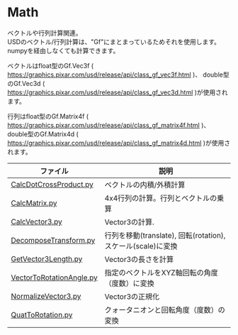 # Math

ベクトルや行列計算関連。     
USDのベクトル/行列計算は、"Gf"にまとまっているためそれを使用します。      
numpyを経由しなくても計算できます。     

ベクトルはfloat型のGf.Vec3f ( https://graphics.pixar.com/usd/release/api/class_gf_vec3f.html )、
double型のGf.Vec3d ( https://graphics.pixar.com/usd/release/api/class_gf_vec3d.html )が使用されます。    

行列はfloat型のGf.Matrix4f ( https://graphics.pixar.com/usd/release/api/class_gf_matrix4f.html )、
double型のGf.Matrix4d ( https://graphics.pixar.com/usd/release/api/class_gf_matrix4d.html )が使用されます。    


|ファイル|説明|     
|---|---|     
|[CalcDotCrossProduct.py](./CalcDotCrossProduct.py)|ベクトルの内積/外積計算|     
|[CalcMatrix.py](./CalcMatrix.py)|4x4行列の計算。行列とベクトルの乗算|     
|[CalcVector3.py](./CalcVector3.py)|Vector3の計算.|     
|[DecomposeTransform.py](./DecomposeTransform.py)|行列を移動(translate), 回転(rotation), スケール(scale)に変換|     
|[GetVector3Length.py](./GetVector3Length.py)|Vector3の長さを計算|     
|[VectorToRotationAngle.py](./VectorToRotationAngle.py)|指定のベクトルをXYZ軸回転の角度（度数）に変換|     
|[NormalizeVector3.py](./NormalizeVector3.py)|Vector3の正規化|     
|[QuatToRotation.py](./QuatToRotation.py)|クォータニオンと回転角度（度数）の変換|     


